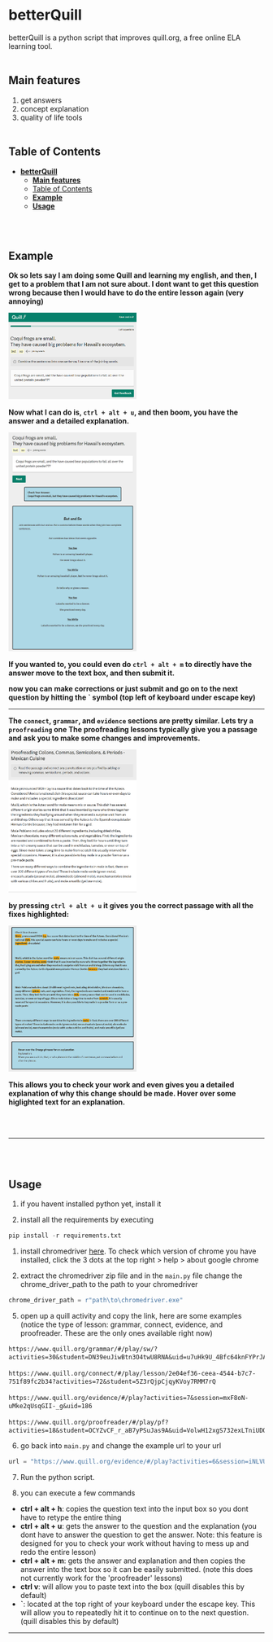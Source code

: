 # **betterQuill**

betterQuill is a python script that improves quill.org, a free online ELA learning tool.
<br><br>

## **Main features**
1. get answers
2. concept explanation
3. quality of life tools
<br><br>


## Table of Contents
- [**betterQuill**](#betterquill)
  - [**Main features**](#main-features)
  - [Table of Contents](#table-of-contents)
  - [**Example**](#example)
  - [**Usage**](#usage)


<br><br>

## **Example**

**Ok so lets say I am doing some Quill and learning my english, and then, I get to a problem that I am not sure about. I dont want to get this question wrong because then I would have to do the entire lesson again (very annoying)**

<img src="https://github.com/bear102/betterQuill/blob/main/images/Screenshot%202023-05-26%20133724.png" alt="first" width="50%" height="50%" >

**Now what I can do is, `ctrl + alt + u`, and then boom, you have the answer and a detailed explanation.**

<img src="https://github.com/bear102/betterQuill/blob/main/images/Screenshot%202023-05-26%20134058.png" alt="first" width="50%" height="50%" >

**If you wanted to, you could even do `ctrl + alt + m` to directly have the answer move to the text box, and then submit it.**

**now you can make corrections or just submit and go on to the next question by hitting the \` symbol (top left of keyboard under escape key)**

***
**The `connect`, `grammar`, and `evidence` sections are pretty similar. Lets try a `proofreading` one The proofreading lessons typically give you a passage and ask you to make some changes and improvements.**

<img src="https://github.com/bear102/betterQuill/blob/main/images/Screenshot%202023-05-26%20135000.png" alt="first" width="50%" height="50%" >

**by pressing `ctrl + alt + u` it gives you the correct passage with all the fixes highlighted:**

<img src="https://github.com/bear102/betterQuill/blob/main/images/Screenshot%202023-05-26%20134910.png" alt="first" width="50%" height="50%" >

**This allows you to check your work and even gives you a detailed explanation of why this change should be made. Hover over some higlighted text for an explanation.**







<br><br>

***
<br><br>

## **Usage**

1. if you havent installed python yet, install it
   
2. install all the requirements by executing
``` python
pip install -r requirements.txt
```
1. install chromedriver [here](https://chromedriver.chromium.org/downloads). To check which version of chrome you have installed, click the 3 dots at the top right > help > about google chrome
   
2. extract the chromedriver zip file and in the  `main.py` file change the chrome_driver_path to the path to your chromedriver

``` python
chrome_driver_path = r"path\to\chromedriver.exe"
```

5. open up a quill activity and copy the link, here are some examples (notice the type of lesson: grammar, connect, evidence, and proofreader. These are the only ones available right now)
```
https://www.quill.org/grammar/#/play/sw/?activities=30&student=DN39euJiwBtn3O4twU8RNA&uid=u7uHk9U_4Bfc64knFYPrJA

https://www.quill.org/connect/#/play/lesson/2e04ef36-ceea-4544-b7c7-751f89fc2b34?activities=72&student=5Z3rQjpCjqyKVoy7RMM7rQ

https://www.quill.org/evidence/#/play?activities=7&session=mxF8oN-uMke2qUsqGII-_g&uid=186

https://www.quill.org/proofreader/#/play/pf?activities=18&student=OCYZvCF_r_aB7yPSuJas9A&uid=VolwH12xgS732exLTniUDQ
```

6. go back into `main.py` and change the example url to your url
``` python
url = "https://www.quill.org/evidence/#/play?activities=6&session=iNLVUwqXmWJpqDAokZ-SaA&uid=171"
```

7. Run the python script.

8. you can execute a few commands
  - **ctrl + alt + h**: copies the question text into the input box so you dont have to retype the entire thing
  - **ctrl + alt + u**: gets the answer to the question and the explanation (you dont have to answer the question to get the answer. Note: this feature is designed for you to check your work without having to mess up and redo the entire lesson)
  - **ctrl + alt + m**: gets the answer and explanation and then copies the answer into the text box so it can be easily submitted. (note this does not currently work for the 'proofreader' lessons)
  - **ctrl v**: will allow you to paste text into the box (quill disables this by default)
  - **\`**: located at the top right of your keyboard under the escape key. This will allow you to repeatedly hit it to continue on to the next question. (quill disables this by default)


***



